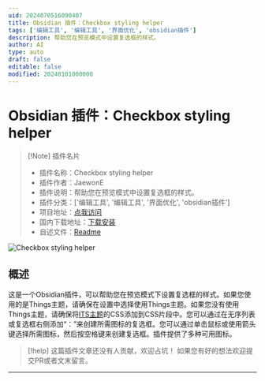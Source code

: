 ```yaml
---
uid: 2024070516090407
title: Obsidian 插件：Checkbox styling helper
tags: ['编辑工具', '编辑工具', '界面优化', 'obsidian插件']
description: 帮助您在预览模式中设置复选框的样式。
author: AI
type: auto
draft: false
editable: false
modified: 20240101000000
---
```


# Obsidian 插件：Checkbox styling helper

> [!Note] 插件名片
> - 插件名称：Checkbox styling helper
> - 插件作者：JaewonE
> - 插件说明：帮助您在预览模式中设置复选框的样式。
> - 插件分类：['编辑工具', '编辑工具', '界面优化', 'obsidian插件']
> - 项目地址：[点我访问](https://github.com/jaewonE/checkbox-styling-helper)
> - 国内下载地址：[下载安装](https://pkmer.cn/products/plugin/pluginMarket/?checkbox-styling-helper)
> - 自述文件：[Readme](https://ghproxy.net/https://raw.githubusercontent.com/jaewonE/checkbox-styling-helper/master/README.md)

![Checkbox styling helper](https://cdn.pkmer.cn/covers/checkbox-styling-helper.gif!pkmer)

## 概述

这是一个Obsidian插件，可以帮助您在预览模式下设置复选框的样式。如果您使用的是Things主题，请确保在设置中选择使用Things主题。如果您没有使用Things主题，请确保将[ITS主题](https://github.com/SlRvb/Obsidian--ITS-Theme/blob/main/Snippets/S%20-%20Checkboxes.css)的CSS添加到CSS片段中。您可以通过在无序列表或复选框右侧添加“：”来创建所需图标的复选框。您可以通过单击鼠标或使用箭头键选择所需图标，然后按空格键来创建复选框。插件提供了多种可用图标。


> [!help] 
> 这篇插件文章还没有人贡献，欢迎占坑！
> 如果您有好的想法欢迎提交PR或者文末留言。
> 

---



